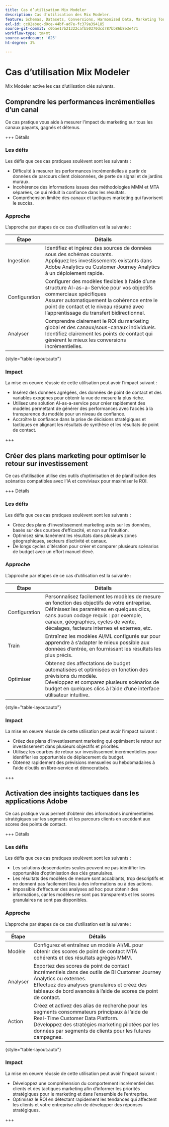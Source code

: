 ```yaml
---
title: Cas d’utilisation Mix Modeler
description: Cas d’utilisation des Mix Modeler.
feature: Schemas, Datasets, Conversions, Harmonized Data, Marketing Touch Points, Models, Plans
exl-id: cc82abec-d0ce-44bf-ad7e-fc379a394185
source-git-commit: c0bae17b21322cafb50370dcd787bb86b8e3e471
workflow-type: tm+mt
source-wordcount: '625'
ht-degree: 3%

---
```


# Cas d’utilisation Mix Modeler

Mix Modeler active les cas d’utilisation clés suivants.

## Comprendre les performances incrémentielles d’un canal

Ce cas pratique vous aide à mesurer l’impact du marketing sur tous les canaux payants, gagnés et détenus.

+++ Détails

### Les défis

Les défis que ces cas pratiques soulèvent sont les suivants :

* Difficulté à mesurer les performances incrémentielles à partir de données de parcours client cloisonnées, de perte de signal et de jardins muraux.
* Incohérence des informations issues des méthodologies MMM et MTA séparées, ce qui réduit la confiance dans les résultats.
* Compréhension limitée des canaux et tactiques marketing qui favorisent le succès.

### Approche

L’approche par étapes de ce cas d’utilisation est la suivante :

| Étape | Détails |
|---|---|
| Ingestion | Identifiez et ingérez des sources de données sous des schémas courants. <br/>Appliquez les investissements existants dans Adobe Analytics ou Customer Journey Analytics à un déploiement rapide. |
| Configuration | Configurer des modèles flexibles à l’aide d’une structure AI-as-a-Service pour vos objectifs commerciaux spécifiques<br/>Assurer automatiquement la cohérence entre le point de contact et le niveau résumé avec l’apprentissage du transfert bidirectionnel. |
| Analyser | Comprendre clairement le ROI du marketing global et des canaux/sous-canaux individuels.<br/>Identifiez clairement les points de contact qui génèrent le mieux les conversions incrémentielles. |

{style="table-layout:auto"}


### Impact

La mise en oeuvre réussie de cette utilisation peut avoir l’impact suivant :

* Insérez des données agrégées, des données de point de contact et des variables exogènes pour obtenir la vue de mesure la plus riche.
* Utilisez une solution AI-as-a-service pour créer rapidement des modèles permettant de générer des performances avec l’accès à la transparence du modèle pour un niveau de confiance.
* Accroître la confiance dans la prise de décisions stratégiques et tactiques en alignant les résultats de synthèse et les résultats de point de contact.

+++


## Créer des plans marketing pour optimiser le retour sur investissement

Ce cas d’utilisation utilise des outils d’optimisation et de planification des scénarios compatibles avec l’IA et conviviaux pour maximiser le ROI.

+++ Détails

### Les défis

Les défis que ces cas pratiques soulèvent sont les suivants :

* Créez des plans d’investissement marketing axés sur les données, basés sur des courbes d’efficacité, et non sur l’intuition.
* Optimisez simultanément les résultats dans plusieurs zones géographiques, secteurs d’activité et canaux.
* De longs cycles d’itération pour créer et comparer plusieurs scénarios de budget avec un effort manuel élevé.


### Approche

L’approche par étapes de ce cas d’utilisation est la suivante :

| Étape | Détails |
|---|---|
| Configuration | Personnalisez facilement les modèles de mesure en fonction des objectifs de votre entreprise.<br/>Définissez les paramètres en quelques clics, sans aucun codage requis : par exemple, canaux, géographies, cycles de vente, décalages, facteurs internes et externes, etc. |
| Train | Entraînez les modèles AI/ML configurés sur pour apprendre à s’adapter le mieux possible aux données d’entrée, en fournissant les résultats les plus précis. |
| Optimiser | Obtenez des affectations de budget automatisées et optimisées en fonction des prévisions du modèle.<br/>Développez et comparez plusieurs scénarios de budget en quelques clics à l’aide d’une interface utilisateur intuitive. |

{style="table-layout:auto"}


### Impact

La mise en oeuvre réussie de cette utilisation peut avoir l’impact suivant :

* Créez des plans d’investissement marketing qui optimisent le retour sur investissement dans plusieurs objectifs et priorités.
* Utilisez les courbes de retour sur investissement incrémentielles pour identifier les opportunités de déplacement du budget.
* Obtenez rapidement des prévisions mensuelles ou hebdomadaires à l’aide d’outils en libre-service et démocratisés.

+++

<!-- This use case is not supported with initial release

## Make data-driven inflight optimizations

This use case helps you to improve ROI weekly by assessing actual and forecasted performance to make inflight improvements.

+++ Details

### Challenges

The challenges this use case addresses are:

* Campaign performance is often slow, or lacks granularity need to confidently optimize.
* Messy, non-standardized data across dozens of channels and sources drives slow time to insight.
* No democratized access to tools and overreliance on select experts or external vendors, increasing turnaround times.



### Approach

The step based approach for this use case:

| Step | Details |
|---|---|
| Ingest | Ingest data in common schemas for easy model refreshes and reusability across Experience Platform applications.<br/>Streamline data piping, cleaning & QA with automated harmonization tools. |
| Refresh | Build and refresh AI/ML  models using a user-friendly, self-service platform.<br/>Get new results, including historic and forecasted ROIs by channel, on a weekly or monthly basis. |
| Optimize | Make rapid inflight optimizations by shifting spend across channels based on measured performance. |

{style="table-layout:auto"}


### Impact 

Successful implementation of this use can have the following impact:

* Maximize speed, scalability, and usability across measurement & analytic use cases with standardized data schemas and common data foundation.
* Rapidly make weekly or monthly inflight optimizations and maximize ROI with data-driven spend shifts that reflect best forecasted ROIs.

+++

-->

## Activation des insights tactiques dans les applications Adobe

Ce cas pratique vous permet d’obtenir des informations incrémentielles stratégiques sur les segments et les parcours clients en accédant aux scores des points de contact.

+++ Détails

### Les défis

Les défis que ces cas pratiques soulèvent sont les suivants :

* Les solutions descendantes seules peuvent ne pas identifier les opportunités d’optimisation des clés granulaires.
* Les résultats des modèles de mesure sont accablants, trop descriptifs et ne donnent pas facilement lieu à des informations ou à des actions.
* Impossible d’effectuer des analyses ad hoc pour obtenir des informations, car les modèles ne sont pas transparents et les scores granulaires ne sont pas disponibles.


### Approche

L’approche par étapes de ce cas d’utilisation est la suivante :

| Étape | Détails |
|---|---|
| Modèle | Configurez et entraînez un modèle AI/ML pour obtenir des scores de point de contact MTA cohérents et des résultats agrégés MMM. |
| Analyser | Exportez des scores de point de contact incrémentiels dans des outils de BI Customer Journey Analytics ou externes.<br/>Effectuez des analyses granulaires et créez des tableaux de bord avancés à l’aide de scores de point de contact. |
| Action | Créez et activez des alias de recherche pour les segments consommateurs principaux à l’aide de Real-Time Customer Data Platform.<br/>Développez des stratégies marketing pilotées par les données par segments de clients pour les futures campagnes. |

{style="table-layout:auto"}


### Impact

La mise en oeuvre réussie de cette utilisation peut avoir l’impact suivant :

* Développez une compréhension du comportement incrémentiel des clients et des tactiques marketing afin d’informer les priorités stratégiques pour le marketing et dans l’ensemble de l’entreprise.
* Optimisez le ROI en détectant rapidement les tendances qui affectent les clients et votre entreprise afin de développer des réponses stratégiques.


+++
